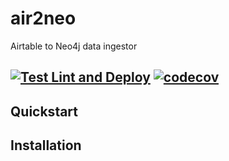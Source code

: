 # air2neo
Airtable to Neo4j data ingestor

[![Test Lint and Deploy](https://github.com/bilbyai/air2neo/actions/workflows/test_lint_deploy.yml/badge.svg)](https://github.com/bilbyai/air2neo/actions/workflows/test_lint_deploy.yml)
[![codecov](https://codecov.io/gh/bilbyai/air2neo/branch/main/graph/badge.svg?token=EQW6XHZSXS)](https://codecov.io/gh/bilbyai/air2neo)
---


## Quickstart



## Installation
